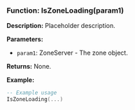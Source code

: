 ### Function: IsZoneLoading(param1)

**Description:**
Placeholder description.

**Parameters:**
- `param1`: ZoneServer - The zone object.

**Returns:** None.

**Example:**

```lua
-- Example usage
IsZoneLoading(...)
```
